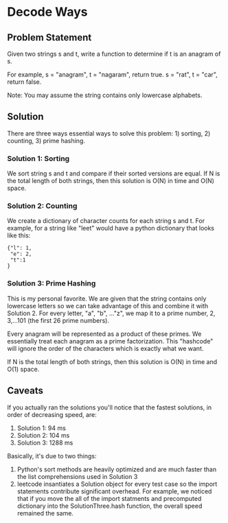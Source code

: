 # Decode Ways

## Problem Statement
Given two strings s and t, write a function to determine if t is an anagram of s.

For example,
s = "anagram", t = "nagaram", return true.
s = "rat", t = "car", return false.

Note:
You may assume the string contains only lowercase alphabets.

## Solution
There are three ways essential ways to solve this problem: 1) sorting, 2) counting, 3) prime hashing.

### Solution 1: Sorting
We sort string s and t and compare if their sorted versions are equal. If N is the total length of both strings, then this solution is O(N) in time and O(N) space.


### Solution 2: Counting
We create a dictionary of character counts for each string s and t. For example, for a string like "leet" would have a python dictionary that looks like this:

	{"l": 1,
	 "e": 2,
	 "t":1
	}


### Solution 3: Prime Hashing
This is my personal favorite. We are given that the string contains only lowercase letters so we can take advantage of this and combine it with Solution 2. For every letter, "a", "b", ..."z", we map it to a prime number, 2, 3,...101 (the first 26 prime numbers). 

Every anagram will be represented as a product of these primes. We essentially treat each anagram as a prime factorization. This "hashcode" will ignore the order of the characters which is exactly what we want.

If N is the total length of both strings, then this solution is O(N) in time and O(1) space.



## Caveats
If you actually ran the solutions you'll notice that the fastest solutions, in order of decreasing speed, are:

1. Solution 1: 94 ms
2. Solution 2: 104 ms
3. Solution 3: 1288 ms

Basically, it's due to two things:

1. Python's sort methods are heavily optimized and are much faster than the list comprehensions used in Solution 3
2. leetcode insantiates a Solution object for every test case so the import statements contribute significant overhead. For example, we noticed that if you move the all of the import statments and precomputed dictionary into the SolutionThree.hash function, the overall speed remained the same.

